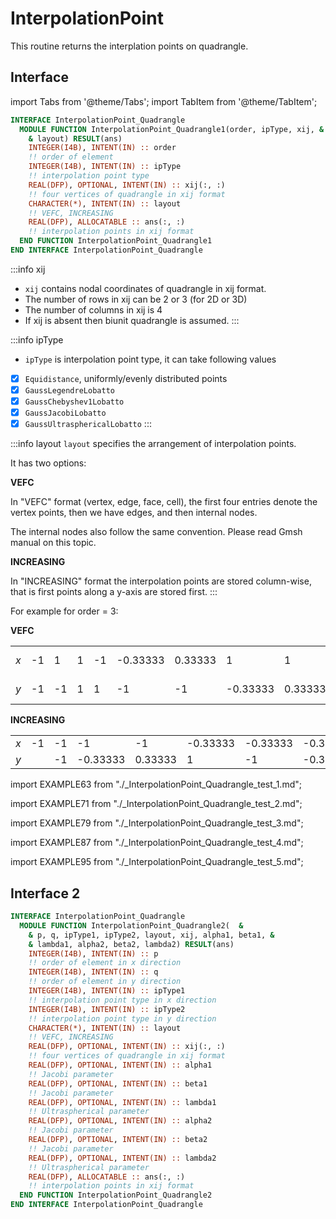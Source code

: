 # InterpolationPoint

This routine returns the interplation points on quadrangle.

## Interface

import Tabs from '@theme/Tabs';
import TabItem from '@theme/TabItem';

<Tabs>
<TabItem value="interface" label="܀ Interface" default>

```fortran
INTERFACE InterpolationPoint_Quadrangle
  MODULE FUNCTION InterpolationPoint_Quadrangle1(order, ipType, xij, &
    & layout) RESULT(ans)
    INTEGER(I4B), INTENT(IN) :: order
    !! order of element
    INTEGER(I4B), INTENT(IN) :: ipType
    !! interpolation point type
    REAL(DFP), OPTIONAL, INTENT(IN) :: xij(:, :)
    !! four vertices of quadrangle in xij format
    CHARACTER(*), INTENT(IN) :: layout
    !! VEFC, INCREASING
    REAL(DFP), ALLOCATABLE :: ans(:, :)
    !! interpolation points in xij format
  END FUNCTION InterpolationPoint_Quadrangle1
END INTERFACE InterpolationPoint_Quadrangle
```

:::info xij

- `xij` contains nodal coordinates of quadrangle in xij format.
- The number of rows in xij can be 2 or 3 (for 2D or 3D)
- The number of columns in xij is 4
- If xij is absent then biunit quadrangle is assumed.
  :::

:::info ipType

- `ipType` is interpolation point type, it can take following values

- [x] `Equidistance`, uniformly/evenly distributed points
- [x] `GaussLegendreLobatto`
- [x] `GaussChebyshev1Lobatto`
- [x] `GaussJacobiLobatto`
- [x] `GaussUltrasphericalLobatto`
      :::

:::info layout
`layout` specifies the arrangement of interpolation points.

It has two options:

**VEFC**

In "VEFC" format (vertex, edge, face, cell), the first four entries denote the vertex points, then we have edges, and then internal nodes.

The internal nodes also follow the same convention. Please read Gmsh manual on this topic.

**INCREASING**

In "INCREASING" format the interpolation points are stored column-wise, that is first points along a y-axis are stored first.
:::

For example for order = 3:

**VEFC**

|     |    |    |   |    |          |         |          |         |         |          |         |          |          |          |          |          |
| --- | -- | -- | - | -- | -------- | ------- | -------- | ------- | ------- | -------- | ------- | -------- | -------- | -------- | -------- | -------- |
| $x$ | -1 | 1  | 1 | -1 | -0.33333 | 0.33333 | 1        | 1       | 0.33333 | -0.33333 | -1      | -1       | -0.33333 | -0.33333 | 0.333 33 | 0.33333  |
| $y$ | -1 | -1 | 1 | 1  | -1       | -1      | -0.33333 | 0.33333 | 1       | 1        | 0.33333 | -0.33333 | -0.33333 | 0.33333  | 0.3333 3 | -0.33333 |

**INCREASING**

|     |    |    |          |         |          |          |          |          |         |         |          |         |   |    |          |         |
| --- | -- | -- | -------- | ------- | -------- | -------- | -------- | -------- | ------- | ------- | -------- | ------- | - | -- | -------- | ------- |
| $x$ | -1 | -1 | -1       | -1      | -0.33333 | -0.33333 | -0.33333 | -0.33333 | 0.33333 | 0.33333 | 0.33333  | 0.33333 | 1 | 1  | 1        | 1       |
| $y$ |    | -1 | -0.33333 | 0.33333 | 1        | -1       | -0.33333 | 0.33333  | 1       | -1      | -0.33333 | 0.33333 | 1 | -1 | -0.33333 | 0.33333 |

</TabItem>

<TabItem value="Equidistance" label="️܀ Equidistance">

import EXAMPLE63 from "./_InterpolationPoint_Quadrangle_test_1.md";

<EXAMPLE63 />

</TabItem>

<TabItem value="GaussLegendreLobatto" label="GaussLegendreLobatto">

import EXAMPLE71 from "./_InterpolationPoint_Quadrangle_test_2.md";

<EXAMPLE71 />

</TabItem>

<TabItem value="GaussChebyshevLobatto" label="GaussChebyshevLobatto">

import EXAMPLE79 from "./_InterpolationPoint_Quadrangle_test_3.md";

<EXAMPLE79 />

</TabItem>

<TabItem value="close" label="↢ ">

</TabItem>
</Tabs>

<Tabs>
<TabItem value="GaussJacobiLobatto" label="GaussJacobiLobatto">

import EXAMPLE87 from "./_InterpolationPoint_Quadrangle_test_4.md";

<EXAMPLE87 />

</TabItem>

<TabItem value="GaussUltrasphericalLobatto" label="GaussUltrasphericalLobatto">

import EXAMPLE95 from "./_InterpolationPoint_Quadrangle_test_5.md";

<EXAMPLE95 />

</TabItem>

<TabItem value="close" label="↢ " default>

</TabItem>
</Tabs>

## Interface 2

```fortran title="Interface"
INTERFACE InterpolationPoint_Quadrangle
  MODULE FUNCTION InterpolationPoint_Quadrangle2(  &
    & p, q, ipType1, ipType2, layout, xij, alpha1, beta1, &
    & lambda1, alpha2, beta2, lambda2) RESULT(ans)
    INTEGER(I4B), INTENT(IN) :: p
    !! order of element in x direction
    INTEGER(I4B), INTENT(IN) :: q
    !! order of element in y direction
    INTEGER(I4B), INTENT(IN) :: ipType1
    !! interpolation point type in x direction
    INTEGER(I4B), INTENT(IN) :: ipType2
    !! interpolation point type in y direction
    CHARACTER(*), INTENT(IN) :: layout
    !! VEFC, INCREASING
    REAL(DFP), OPTIONAL, INTENT(IN) :: xij(:, :)
    !! four vertices of quadrangle in xij format
    REAL(DFP), OPTIONAL, INTENT(IN) :: alpha1
    !! Jacobi parameter
    REAL(DFP), OPTIONAL, INTENT(IN) :: beta1
    !! Jacobi parameter
    REAL(DFP), OPTIONAL, INTENT(IN) :: lambda1
    !! Ultraspherical parameter
    REAL(DFP), OPTIONAL, INTENT(IN) :: alpha2
    !! Jacobi parameter
    REAL(DFP), OPTIONAL, INTENT(IN) :: beta2
    !! Jacobi parameter
    REAL(DFP), OPTIONAL, INTENT(IN) :: lambda2
    !! Ultraspherical parameter
    REAL(DFP), ALLOCATABLE :: ans(:, :)
    !! interpolation points in xij format
  END FUNCTION InterpolationPoint_Quadrangle2
END INTERFACE InterpolationPoint_Quadrangle
```
